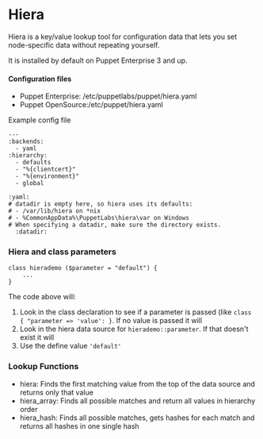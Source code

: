 # Hiera

Hiera is a key/value lookup tool for configuration data that lets you set node-specific data without repeating yourself.

It is installed by default on Puppet Enterprise 3 and up.

#### Configuration files

- Puppet Enterprise: /etc/puppetlabs/puppet/hiera.yaml
- Puppet OpenSource:/etc/puppet/hiera.yaml

Example config file

```hiera
---
:backends:
  - yaml
:hierarchy:
  - defaults
  - "%{clientcert}"
  - "%{environment}"
  - global

:yaml:
# datadir is empty here, so hiera uses its defaults:
# - /var/lib/hiera on *nix
# - %CommonAppData%\PuppetLabs\hiera\var on Windows
# When specifying a datadir, make sure the directory exists.
  :datadir:
```

### Hiera and class parameters

```puppet
class hierademo ($parameter = "default") {
    ...
}
```

The code above will:

1. Look in the class declaration to see if a parameter is passed (like `class { "parameter => 'value': }`. If no value is passed it will
2. Look in the hiera data source for `hierademo::parameter`. If that doesn't exist it will 
3. Use the define value `'default'`

### Lookup Functions

- hiera: Finds the first matching value from the top of the data source and returns only that value
- hiera_array: Finds all possible matches and return all values in hierarchy order
- hiera_hash: Finds all possible matches, gets hashes for each match and returns all hashes in one single hash
